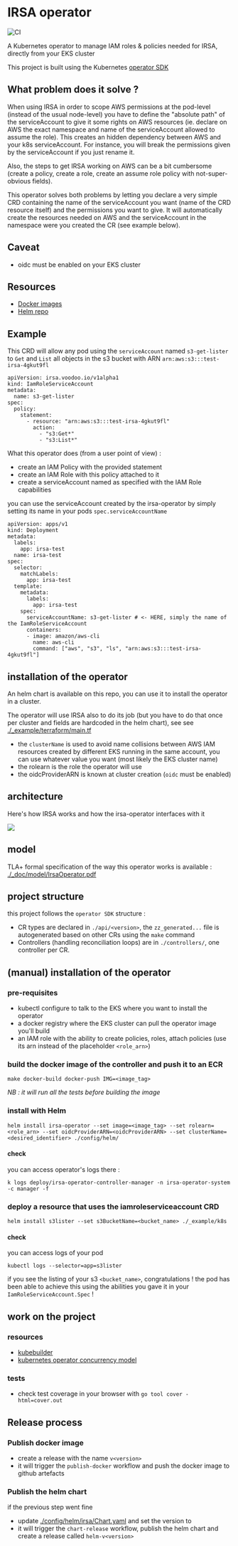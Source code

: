 # IRSA operator 

![CI](https://github.com/VoodooTeam/irsa-operator/actions/workflows/ci.yml/badge.svg)

A Kubernetes operator to manage IAM roles & policies needed for IRSA, directly from your EKS cluster

This project is built using the Kubernetes [operator SDK](https://sdk.operatorframework.io/)

## What problem does it solve ?

When using IRSA in order to scope AWS permissions at the pod-level (instead of the usual node-level) you have to define the "absolute path" of the serviceAccount to give it some rights on AWS resources (ie. declare on AWS the exact namespace and name of the serviceAccount allowed to assume the role). This creates an hidden dependency between AWS and your k8s serviceAccount. For instance, you will break the permissions given by the serviceAccount if you just rename it.

Also, the steps to get IRSA working on AWS can be a bit cumbersome (create a policy, create a role, create an assume role policy with not-super-obvious fields).

This operator solves both problems by letting you declare a very simple CRD containing the name of the serviceAccount you want (name of the CRD resource itself) and the permissions you want to give. 
It will automatically create the resources needed on AWS and the serviceAccount in the namespace were you created the CR (see example below).

## Caveat
- oidc must be enabled on your EKS cluster 

## Resources 

- [Docker images](https://github.com/orgs/VoodooTeam/packages/container/package/irsa-operator)
- [Helm repo](https://voodooteam.github.io/irsa-operator/index.yaml)

## Example

This CRD will allow any pod using the `serviceAccount` named `s3-get-lister` to `Get` and `List` all objects in the s3 bucket with ARN `arn:aws:s3:::test-irsa-4gkut9fl`

```
apiVersion: irsa.voodoo.io/v1alpha1
kind: IamRoleServiceAccount
metadata:
  name: s3-get-lister 
spec:
  policy: 
    statement:
      - resource: "arn:aws:s3:::test-irsa-4gkut9fl"
        action:
          - "s3:Get*"
          - "s3:List*"
```

What this operator does (from a user point of view) :
- create an IAM Policy with the provided statement
- create an IAM Role with this policy attached to it
- create a serviceAccount named as specified with the IAM Role capabilities

you can use the serviceAccount created by the irsa-operator by simply setting its name in your pods `spec.serviceAccountName`

```
apiVersion: apps/v1
kind: Deployment
metadata:
  labels:
    app: irsa-test
  name: irsa-test
spec:
  selector:
    matchLabels:
      app: irsa-test
  template:
    metadata:
      labels:
        app: irsa-test
    spec:
      serviceAccountName: s3-get-lister # <- HERE, simply the name of the IamRoleServiceAccount 
      containers:
      - image: amazon/aws-cli
        name: aws-cli
        command: ["aws", "s3", "ls", "arn:aws:s3:::test-irsa-4gkut9fl"]
```

## installation of the operator

An helm chart is available on this repo, you can use it to install the operator in a cluster.

The operator will use IRSA also to do its job (but you have to do that once per cluster and fields are hardcoded in the helm chart), see see [./_example/terraform/main.tf](./_example/terraform/main.tf ) 

- the `clusterName` is used to avoid name collisions between AWS IAM resources created by different EKS running in the same account, you can use whatever value you want (most likely the EKS cluster name)
- the rolearn is the role the operator will use
- the oidcProviderARN is known at cluster creation (`oidc` must be enabled)


## architecture

Here's how IRSA works and how the irsa-operator interfaces with it

![](./_doc/architecture-diagram.png)

## model

TLA+ formal specification of the way this operator works is available : [./_doc/model/IrsaOperator.pdf](./_doc/model/IrsaOperator.pdf)


## project structure
this project follows the `operator SDK` structure : 
- CR types are declared in `./api/<version>`, the `zz_generated...` file is autogenerated based on other CRs using the `make` command
- Controllers (handling reconciliation loops) are in `./controllers/`, one controller per CR.

## (manual) installation of the operator

### pre-requisites
- kubectl configure to talk to the EKS where you want to install the operator
- a docker registry where the EKS cluster can pull the operator image you'll build
- an IAM role with the ability to create policies, roles, attach policies (use its arn instead of the placeholder `<role_arn>`)

### build the docker image of the controller and push it to an ECR

```
make docker-build docker-push IMG=<image_tag>
```

_NB : it will run all the tests before building the image_

### install with Helm 
```
helm install irsa-operator --set image=<image_tag> --set rolearn=<role_arn> --set oidcProviderARN=<oidcProviderARN> --set clusterName=<desired_identifier> ./config/helm/
```

#### check

you can access operator's logs there :
```
k logs deploy/irsa-operator-controller-manager -n irsa-operator-system -c manager -f
```

### deploy a resource that uses the iamroleserviceaccount CRD 

```
helm install s3lister --set s3BucketName=<bucket_name> ./_example/k8s
```

#### check 
you can access logs of your pod

```
kubectl logs --selector=app=s3lister
```

if you see the listing of your s3 `<bucket_name>`, congratulations ! the pod has been able to achieve this using the abilities you gave it in your `IamRoleServiceAccount.Spec` !



## work on the project
### resources
- [kubebuilder](https://book.kubebuilder.io/)
- [kubernetes operator concurrency model](https://openkruise.io/en-us/blog/blog2.html)

### tests
- check test coverage in your browser with `go tool cover -html=cover.out`

## Release process
### Publish docker image
- create a release with the name `v<version>`
- it will trigger the `publish-docker` workflow and push the docker image to github artefacts

### Publish the helm chart
if the previous step went fine
- update [./config/helm/irsa/Chart.yaml](./config/helm/irsa/Chart.yaml) and set the version to <version>
- it will trigger the `chart-release` workflow, publish the helm chart and create a release called `helm-v<version>`






